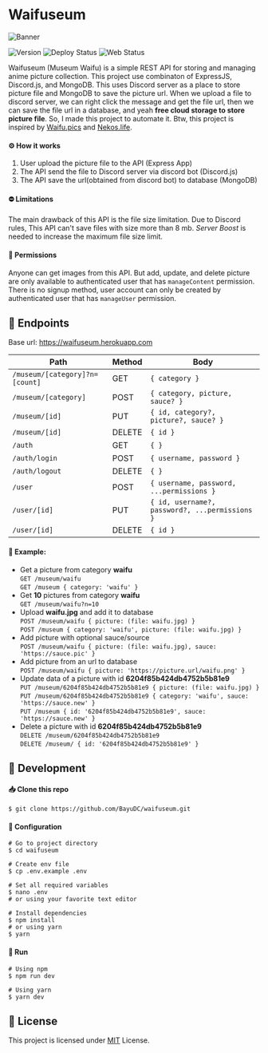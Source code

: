 # Waifuseum

![Banner](https://media.discordapp.net/attachments/946013429200723989/946013554472013884/banner.png)

![Version](https://img.shields.io/github/package-json/v/BayuDC/waifuseum?style=for-the-badge&logo=node.js)
![Deploy Status](https://img.shields.io/github/workflow/status/BayuDC/waifuseum/Deploy?label=Deploy&logo=github%20actions&style=for-the-badge)
![Web Status](https://img.shields.io/website.svg?url=https%3A%2F%2Fwaifuseum.herokuapp.com&style=for-the-badge&label=Web)

Waifuseum (Museum Waifu) is a simple REST API for storing and managing anime picture collection.
This project use combinaton of ExpressJS, Discord.js, and MongoDB. This uses Discord server as a
place to store picture file and MongoDB to save the picture url. When we upload a file to discord
server, we can right click the message and get the file url, then we can save the file url in a
database, and yeah **free cloud storage to store picture file**. So, I made this project to
automate it. Btw, this project is inspired by [Waifu.pics](https://github.com/Waifu-pics/waifu-api)
and [Nekos.life](https://github.com/Nekos-life/nekos-dot-life).

#### ⚙️ How it works

1. User upload the picture file to the API (Express App)
2. The API send the file to Discord server via discord bot (Discord.js)
3. The API save the url(obtained from discord bot) to database (MongoDB)

#### ⛔ Limitations

The main drawback of this API is the file size limitation. Due to Discord rules, This API can't
save files with size more than 8 mb. _Server Boost_ is needed to increase the maximum file size
limit.

#### 🔑 Permissions

Anyone can get images from this API. But add, update, and delete picture are only available to
authenticated user that has `manageContent` permission. There is no signup method, user account
can only be created by authenticated user that has `manageUser` permission.

## 🔖 Endpoints

Base url: https://waifuseum.herokuapp.com

| Path                           | Method | Body                                           |
| ------------------------------ | ------ | ---------------------------------------------- |
| `/museum/[category]?n=[count]` | GET    | `{ category }`                                 |
| `/museum/[category]`           | POST   | `{ category, picture, sauce? }`                |
| `/museum/[id]`                 | PUT    | `{ id, category?, picture?, sauce? }`          |
| `/museum/[id]`                 | DELETE | `{ id }`                                       |
| `/auth`                        | GET    | `{ }`                                          |
| `/auth/login`                  | POST   | `{ username, password }`                       |
| `/auth/logout`                 | DELETE | `{ }`                                          |
| `/user`                        | POST   | `{ username, password, ...permissions }`       |
| `/user/[id]`                   | PUT    | `{ id, username?, password?, ...permissions }` |
| `/user/[id]`                   | DELETE | `{ id }`                                       |

#### 📄 Example:

-   Get a picture from category **waifu**  
    `GET /museum/waifu`  
    `GET /museum { category: 'waifu' }`
-   Get **10** pictures from category **waifu**  
    `GET /museum/waifu?n=10`
-   Upload **waifu.jpg** and add it to database  
    `POST /museum/waifu { picture: (file: waifu.jpg) }`  
    `POST /museum { category: 'waifu', picture: (file: waifu.jpg) }`
-   Add picture with optional sauce/source  
    `POST /museum/waifu { picture: (file: waifu.jpg), sauce: 'https://sauce.pic' }`
-   Add picture from an url to database  
    `POST /museum/waifu { picture: 'https://picture.url/waifu.png' }`
-   Update data of a picture with id **6204f85b424db4752b5b81e9**  
    `PUT /museum/6204f85b424db4752b5b81e9 { picture: (file: waifu.jpg) }`  
    `PUT /museum/6204f85b424db4752b5b81e9 { category: 'waifu', sauce: 'https://sauce.new' }`  
    `PUT /museum { id: '6204f85b424db4752b5b81e9', sauce: 'https://sauce.new' }`
-   Delete a picture with id **6204f85b424db4752b5b81e9**  
    `DELETE /museum/6204f85b424db4752b5b81e9`  
    `DELETE /museum/ { id: '6204f85b424db4752b5b81e9' }`

## 🔧 Development

#### 📥 Clone this repo

```
$ git clone https://github.com/BayuDC/waifuseum.git
```

#### 🧩 Configuration

```
# Go to project directory
$ cd waifuseum

# Create env file
$ cp .env.example .env

# Set all required variables
$ nano .env
# or using your favorite text editor

# Install dependencies
$ npm install
# or using yarn
$ yarn
```

#### 🚀 Run

```
# Using npm
$ npm run dev

# Using yarn
$ yarn dev
```

## 📜 License

This project is licensed under [MIT](https://github.com/BayuDC/waifuseum/blob/main/LICENSE) License.

